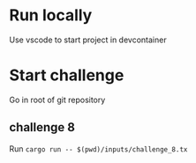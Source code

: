 # Run locally 
Use vscode to start project in devcontainer 

# Start challenge
Go in root of git repository

## challenge 8 
Run ```cargo run -- $(pwd)/inputs/challenge_8.tx```